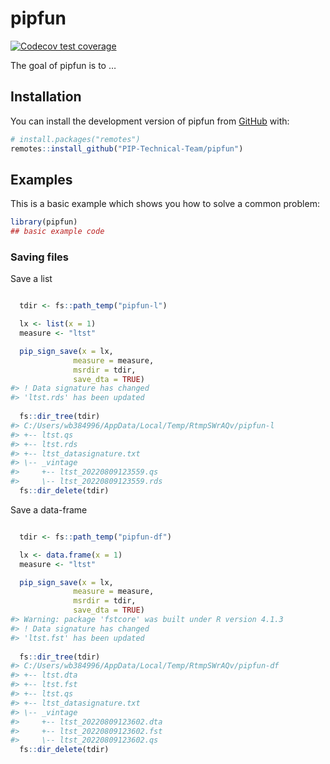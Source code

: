 
<!-- README.md is generated from README.Rmd. Please edit that file -->

# pipfun

<!-- badges: start -->

[![Codecov test
coverage](https://codecov.io/gh/PIP-Technical-Team/pipfun/branch/main/graph/badge.svg)](https://app.codecov.io/gh/PIP-Technical-Team/pipfun?branch=main)
<!-- badges: end -->

The goal of pipfun is to …

## Installation

You can install the development version of pipfun from
[GitHub](https://github.com/) with:

``` r
# install.packages("remotes")
remotes::install_github("PIP-Technical-Team/pipfun")
```

## Examples

This is a basic example which shows you how to solve a common problem:

``` r
library(pipfun)
## basic example code
```

### Saving files

Save a list

``` r

  tdir <- fs::path_temp("pipfun-l")

  lx <- list(x = 1)
  measure <- "ltst"

  pip_sign_save(x = lx,
              measure = measure,
              msrdir = tdir,
              save_dta = TRUE)
#> ! Data signature has changed
#> 'ltst.rds' has been updated
  
  fs::dir_tree(tdir)
#> C:/Users/wb384996/AppData/Local/Temp/RtmpSWrAQv/pipfun-l
#> +-- ltst.qs
#> +-- ltst.rds
#> +-- ltst_datasignature.txt
#> \-- _vintage
#>     +-- ltst_20220809123559.qs
#>     \-- ltst_20220809123559.rds
  fs::dir_delete(tdir)
```

Save a data-frame

``` r

  tdir <- fs::path_temp("pipfun-df")

  lx <- data.frame(x = 1)
  measure <- "ltst"

  pip_sign_save(x = lx,
              measure = measure,
              msrdir = tdir,
              save_dta = TRUE)
#> Warning: package 'fstcore' was built under R version 4.1.3
#> ! Data signature has changed
#> 'ltst.fst' has been updated
  
  fs::dir_tree(tdir)
#> C:/Users/wb384996/AppData/Local/Temp/RtmpSWrAQv/pipfun-df
#> +-- ltst.dta
#> +-- ltst.fst
#> +-- ltst.qs
#> +-- ltst_datasignature.txt
#> \-- _vintage
#>     +-- ltst_20220809123602.dta
#>     +-- ltst_20220809123602.fst
#>     \-- ltst_20220809123602.qs
  fs::dir_delete(tdir)
```

